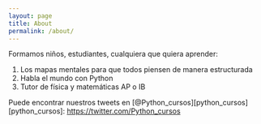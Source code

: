 ```yaml
---
layout: page
title: About
permalink: /about/
---
```


Formamos niños, estudiantes, cualquiera que quiera aprender:
    
   1. Los mapas mentales para que todos piensen de manera estructurada
   2. Habla el mundo con Python
   3. Tutor de física y matemáticas AP o IB
     
Puede encontrar nuestros tweets en [@Python_cursos][python_cursos]
[python_cursos]: https://twitter.com/Python_cursos



